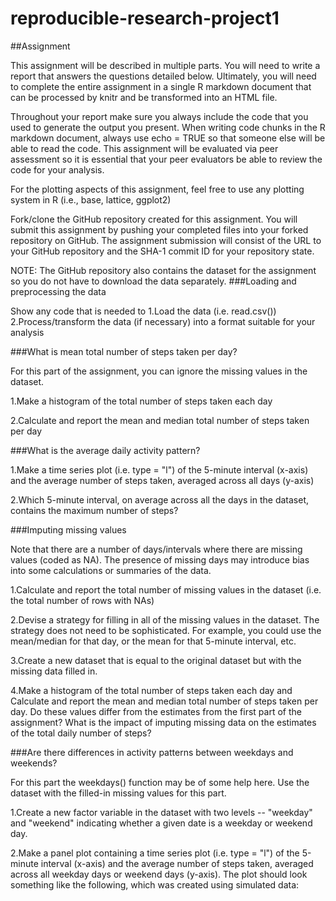 # reproducible-research-project1
##Assignment

This assignment will be described in multiple parts. You will need to write a report that answers the questions detailed below. Ultimately, you will need to complete the entire assignment in a single R markdown document that can be processed by knitr and be transformed into an HTML file.

Throughout your report make sure you always include the code that you used to generate the output you present. When writing code chunks in the R markdown document, always use echo = TRUE so that someone else will be able to read the code. This assignment will be evaluated via peer assessment so it is essential that your peer evaluators be able to review the code for your analysis.

For the plotting aspects of this assignment, feel free to use any plotting system in R (i.e., base, lattice, ggplot2)

Fork/clone the GitHub repository created for this assignment. You will submit this assignment by pushing your completed files into your forked repository on GitHub. The assignment submission will consist of the URL to your GitHub repository and the SHA-1 commit ID for your repository state.

NOTE: The GitHub repository also contains the dataset for the assignment so you do not have to download the data separately.
###Loading and preprocessing the data

Show any code that is needed to
 1.Load the data (i.e. read.csv())
 2.Process/transform the data (if necessary) into a format suitable for your analysis

###What is mean total number of steps taken per day?

For this part of the assignment, you can ignore the missing values in the dataset.

  1.Make a histogram of the total number of steps taken each day

  2.Calculate and report the mean and median total number of steps taken per day

###What is the average daily activity pattern?

   1.Make a time series plot (i.e. type = "l") of the 5-minute interval (x-axis) and the average number of steps taken, averaged across all days (y-axis)

   2.Which 5-minute interval, on average across all the days in the dataset, contains the maximum number of steps?

###Imputing missing values

Note that there are a number of days/intervals where there are missing values (coded as NA). The presence of missing days may introduce bias into some calculations or summaries of the data.

   1.Calculate and report the total number of missing values in the dataset (i.e. the total number of rows with NAs)

   2.Devise a strategy for filling in all of the missing values in the dataset. The strategy does not need to be sophisticated. For example, you could use the mean/median for that day, or the mean for that 5-minute interval, etc.

   3.Create a new dataset that is equal to the original dataset but with the missing data filled in.

   4.Make a histogram of the total number of steps taken each day and Calculate and report the mean and median total number of steps taken per day. Do these values differ from the estimates from the first part of the assignment? What is the impact of imputing missing data on the estimates of the total daily number of steps?

###Are there differences in activity patterns between weekdays and weekends?

For this part the weekdays() function may be of some help here. Use the dataset with the filled-in missing values for this part.

   1.Create a new factor variable in the dataset with two levels -- "weekday" and "weekend" indicating whether a given date is a weekday or weekend day.

   2.Make a panel plot containing a time series plot (i.e. type = "l") of the 5-minute interval (x-axis) and the average number of steps taken, averaged across all weekday days or weekend days (y-axis). The plot should look something like the following, which was created using simulated data:
